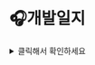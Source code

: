 🎧개발일지
======
<details>
    <summary>클릭해서 확인하세요</summary>
    <p>
      
      1주차
      ====
      ***
      (due 5/2)
      - 주제 선정
      - 프로그램 설계   
        - 플레이리스트는 Song 구조체의 배열로 구현  
        - 구조체인 Song은 제목, 아티스트, 앨범명, 좋아요 수를 담는 하나의 곡  
        - CRUD, 파일, 검색, 정렬 기능을 가지는 프로그램을 만들어보자!  
      - 각자 역할과 함수 분배  
        - 내부적으로 주요 함수는 13개로 추렸음  
       2주차
       ====
       ***
       (due 5/10)  
       - 1,3,4,7,8 함수     
       - main 함수   
       3주차
       ====
       ***
       (due 5/17)   
        - 2,5,6,9,10,11,12,13 함수   
        - main 함수   
   </p>
</details>

